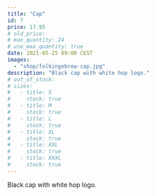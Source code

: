 ```yaml
---
title: "Cap"
id: 7
price: 17.95
# old_price:
# max_quantity: 24
# use_max_quantity: true
date: 2021-05-25 09:00 CEST
images:
  - "shop/folkingebrew-cap.jpg"
description: "Black cap with white hop logo."
# out_of_stock:
# sizes:
#   - title: S
#     stock: true
#   - title: M
#     stock: true
#   - title: L
#     stock: true
#   - title: XL
#     stock: true
#   - title: XXL
#     stock: true
#   - title: XXXL
#     stock: true
---
```


Black cap with white hop logo.
